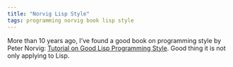 ```yaml
---
title: "Norvig Lisp Style"
tags: programming norvig book lisp style
---
```



More than 10 years ago, I've found a good book on programming style by Peter Norvig:
[Tutorial on Good Lisp Programming Style](/files/norvig-lisp-style.pdf). Good thing it is
not only applying to Lisp.
